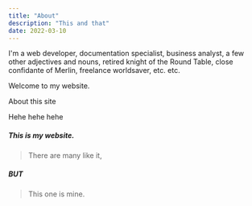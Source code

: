 ```yaml
---
title: "About"
description: "This and that"
date: 2022-03-10
---
```

I'm a web developer, documentation specialist, business analyst, a few other adjectives and nouns, retired knight of the Round Table, close confidante of Merlin, freelance worldsaver, etc. etc.

Welcome to my website.

About this site

Hehe hehe hehe

##### This is my website.
> There are many like it,
##### BUT
> This one is mine.


